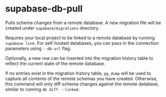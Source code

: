 # supabase-db-pull

Pulls schema changes from a remote database. A new migration file will be created under `supabase/migrations` directory.

Requires your local project to be linked to a remote database by running `supabase link`. For self-hosted databases, you can pass in the connection parameters using `--db-url` flag.

Optionally, a new row can be inserted into the migration history table to reflect the current state of the remote database.

If no entries exist in the migration history table, `pg_dump` will be used to capture all contents of the remote schemas you have created. Otherwise, this command will only diff schema changes against the remote database, similar to running `db diff --linked`.
